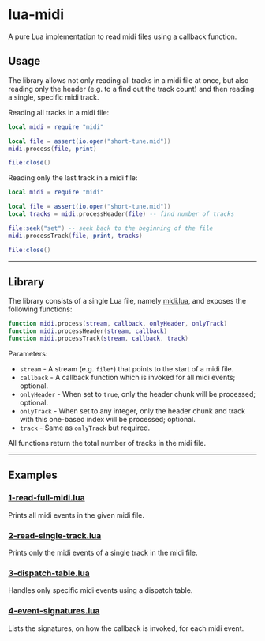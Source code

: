 # lua-midi

A pure Lua implementation to read midi files using a callback function.

## Usage

The library allows not only reading all tracks in a midi file at once, but also reading only the header (e.g. to a find out the track count) and then reading a single, specific midi track.

Reading all tracks in a midi file:

```lua
local midi = require "midi"

local file = assert(io.open("short-tune.mid"))
midi.process(file, print)

file:close()
```

Reading only the last track in a midi file:

```lua
local midi = require "midi"

local file = assert(io.open("short-tune.mid"))
local tracks = midi.processHeader(file) -- find number of tracks

file:seek("set") -- seek back to the beginning of the file
midi.processTrack(file, print, tracks)

file:close()
```

---

## Library

The library consists of a single Lua file, namely [midi.lua](lib/midi.lua), and exposes the following functions:

```lua
function midi.process(stream, callback, onlyHeader, onlyTrack)
function midi.processHeader(stream, callback)
function midi.processTrack(stream, callback, track)
```

Parameters:

- `stream` - A stream (e.g. `file*`) that points to the start of a midi file.
- `callback` - A callback function which is invoked for all midi events; optional.
- `onlyHeader` - When set to `true`, only the header chunk will be processed; optional.
- `onlyTrack` - When set to any integer, only the header chunk and track with this one-based index will be processed; optional.
- `track` - Same as `onlyTrack` but required.

All functions return the total number of tracks in the midi file.

---

## Examples

### [1-read-full-midi.lua](examples/1-read-full-midi.lua)

Prints all midi events in the given midi file.

### [2-read-single-track.lua](examples/2-read-single-track.lua)

Prints only the midi events of a single track in the midi file.

### [3-dispatch-table.lua](examples/3-dispatch-table.lua)

Handles only specific midi events using a dispatch table.

### [4-event-signatures.lua](examples/4-event-signatures.lua)

Lists the signatures, on how the callback is invoked, for each midi event.
